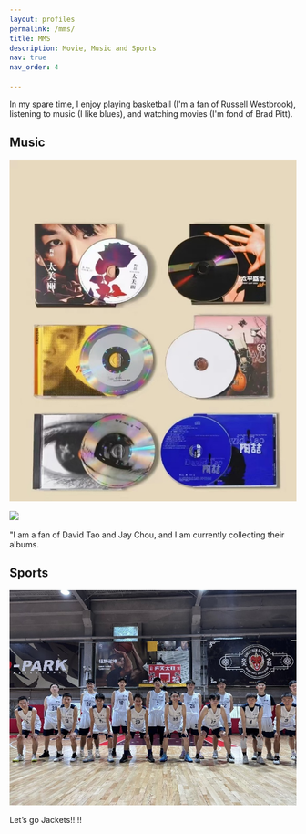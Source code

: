 ```yaml
---
layout: profiles
permalink: /mms/
title: MMS
description: Movie, Music and Sports
nav: true
nav_order: 4

---
```


In my spare time, I enjoy playing basketball (I'm a fan of Russell Westbrook), listening to music (I like blues), and watching movies (I'm fond of Brad Pitt).


## Music

![](/assets/img/mms/music1.png)

![](/assets/img/mms/music2.png)

"I am a fan of David Tao and Jay Chou, and I am currently collecting their albums.


## Sports

![](/assets/img/mms/sport1.png)

Let’s go Jackets!!!!!


